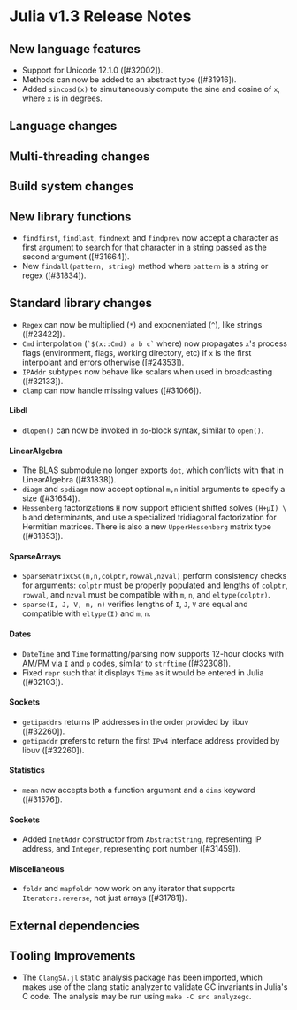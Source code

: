 Julia v1.3 Release Notes
========================

New language features
---------------------

* Support for Unicode 12.1.0 ([#32002]).
* Methods can now be added to an abstract type ([#31916]).
* Added `sincosd(x)` to simultaneously compute the sine and cosine of `x`, where `x` is in degrees.

Language changes
----------------


Multi-threading changes
-----------------------


Build system changes
--------------------


New library functions
---------------------

* `findfirst`, `findlast`, `findnext` and `findprev` now accept a character as first argument
  to search for that character in a string passed as the second argument ([#31664]).
* New `findall(pattern, string)` method where `pattern` is a string or regex ([#31834]).

Standard library changes
------------------------

* `Regex` can now be multiplied (`*`) and exponentiated (`^`), like strings ([#23422]).
* `Cmd` interpolation (`` `$(x::Cmd) a b c` `` where) now propagates `x`'s process flags
  (environment, flags, working directory, etc) if `x` is the first interpolant and errors
  otherwise ([#24353]).
* `IPAddr` subtypes now behave like scalars when used in broadcasting ([#32133]).
* `clamp` can now handle missing values ([#31066]).

#### Libdl

* `dlopen()` can now be invoked in `do`-block syntax, similar to `open()`.

#### LinearAlgebra

* The BLAS submodule no longer exports `dot`, which conflicts with that in LinearAlgebra ([#31838]).
* `diagm` and `spdiagm` now accept optional `m,n` initial arguments to specify a size ([#31654]).
* `Hessenberg` factorizations `H` now support efficient shifted solves `(H+µI) \ b` and determinants, and use a specialized tridiagonal factorization for Hermitian matrices. There is also a new `UpperHessenberg` matrix type ([#31853]).

#### SparseArrays

* `SparseMatrixCSC(m,n,colptr,rowval,nzval)` perform consistency checks for arguments:
  `colptr` must be properly populated and lengths of `colptr`, `rowval`, and `nzval`
  must be compatible with `m`, `n`, and `eltype(colptr)`.
* `sparse(I, J, V, m, n)` verifies lengths of `I`, `J`, `V` are equal and compatible with
  `eltype(I)` and `m`, `n`.

#### Dates

* `DateTime` and `Time` formatting/parsing now supports 12-hour clocks with AM/PM via `I` and `p` codes, similar to `strftime` ([#32308]).
* Fixed `repr` such that it displays `Time` as it would be entered in Julia ([#32103]).

#### Sockets

* `getipaddrs` returns IP addresses in the order provided by libuv ([#32260]).
* `getipaddr` prefers to return the first `IPv4` interface address provided by libuv ([#32260]).

#### Statistics

* `mean` now accepts both a function argument and a `dims` keyword ([#31576]).

#### Sockets

* Added `InetAddr` constructor from `AbstractString`, representing IP address, and `Integer`,
  representing port number ([#31459]).

#### Miscellaneous

* `foldr` and `mapfoldr` now work on any iterator that supports `Iterators.reverse`, not just arrays ([#31781]).

External dependencies
---------------------

Tooling Improvements
---------------------

* The `ClangSA.jl` static analysis package has been imported, which makes use of
  the clang static analyzer to validate GC invariants in Julia's C code. The analysis
  may be run using `make -C src analyzegc`.

<!--- generated by NEWS-update.jl: -->
